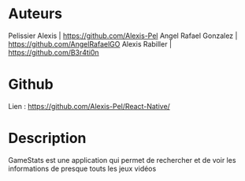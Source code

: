 # Auteurs
Pelissier Alexis | https://github.com/Alexis-Pel
Angel Rafael Gonzalez | https://github.com/AngelRafaelGO
Alexis Rabiller | https://github.com/B3r4ti0n

# Github
Lien : https://github.com/Alexis-Pel/React-Native/

# Description
GameStats est une application qui permet de rechercher et de voir les informations de presque touts les jeux vidéos
